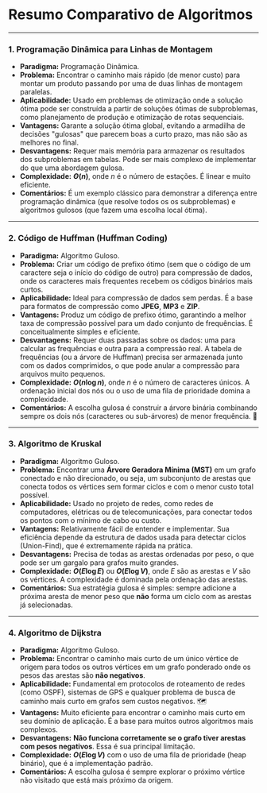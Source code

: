 # Resumo Comparativo de Algoritmos

---

### 1. Programação Dinâmica para Linhas de Montagem

* **Paradigma:** Programação Dinâmica.
* **Problema:** Encontrar o caminho mais rápido (de menor custo) para montar um produto passando por uma de duas linhas de montagem paralelas.
* **Aplicabilidade:** Usado em problemas de otimização onde a solução ótima pode ser construída a partir de soluções ótimas de subproblemas, como planejamento de produção e otimização de rotas sequenciais.
* **Vantagens:** Garante a solução ótima global, evitando a armadilha de decisões "gulosas" que parecem boas a curto prazo, mas não são as melhores no final.
* **Desvantagens:** Requer mais memória para armazenar os resultados dos subproblemas em tabelas. Pode ser mais complexo de implementar do que uma abordagem gulosa.
* **Complexidade:** **$\Theta(n)$**, onde *n* é o número de estações. É linear e muito eficiente.
* **Comentários:** É um exemplo clássico para demonstrar a diferença entre programação dinâmica (que resolve todos os os subproblemas) e algoritmos gulosos (que fazem uma escolha local ótima).

---

### 2. Código de Huffman (Huffman Coding)

* **Paradigma:** Algoritmo Guloso.
* **Problema:** Criar um código de prefixo ótimo (sem que o código de um caractere seja o início do código de outro) para compressão de dados, onde os caracteres mais frequentes recebem os códigos binários mais curtos.
* **Aplicabilidade:** Ideal para compressão de dados sem perdas. É a base para formatos de compressão como **JPEG**, **MP3** e **ZIP**.
* **Vantagens:** Produz um código de prefixo ótimo, garantindo a melhor taxa de compressão possível para um dado conjunto de frequências. É conceitualmente simples e eficiente.
* **Desvantagens:** Requer duas passadas sobre os dados: uma para calcular as frequências e outra para a compressão real. A tabela de frequências (ou a árvore de Huffman) precisa ser armazenada junto com os dados comprimidos, o que pode anular a compressão para arquivos muito pequenos.
* **Complexidade:** **$O(n \log n)$**, onde *n* é o número de caracteres únicos. A ordenação inicial dos nós ou o uso de uma fila de prioridade domina a complexidade.
* **Comentários:** A escolha gulosa é construir a árvore binária combinando sempre os dois nós (caracteres ou sub-árvores) de menor frequência. 🌳

---

### 3. Algoritmo de Kruskal

* **Paradigma:** Algoritmo Guloso.
* **Problema:** Encontrar uma **Árvore Geradora Mínima (MST)** em um grafo conectado e não direcionado, ou seja, um subconjunto de arestas que conecta todos os vértices sem formar ciclos e com o menor custo total possível.
* **Aplicabilidade:** Usado no projeto de redes, como redes de computadores, elétricas ou de telecomunicações, para conectar todos os pontos com o mínimo de cabo ou custo.
* **Vantagens:** Relativamente fácil de entender e implementar. Sua eficiência depende da estrutura de dados usada para detectar ciclos (Union-Find), que é extremamente rápida na prática.
* **Desvantagens:** Precisa de todas as arestas ordenadas por peso, o que pode ser um gargalo para grafos muito grandes.
* **Complexidade:** **$O(E \log E)$** ou **$O(E \log V)$**, onde *E* são as arestas e *V* são os vértices. A complexidade é dominada pela ordenação das arestas.
* **Comentários:** Sua estratégia gulosa é simples: sempre adicione a próxima aresta de menor peso que **não** forma um ciclo com as arestas já selecionadas.

---

### 4. Algoritmo de Dijkstra

* **Paradigma:** Algoritmo Guloso.
* **Problema:** Encontrar o caminho mais curto de um único vértice de origem para todos os outros vértices em um grafo ponderado onde os pesos das arestas são **não negativos**.
* **Aplicabilidade:** Fundamental em protocolos de roteamento de redes (como OSPF), sistemas de GPS e qualquer problema de busca de caminho mais curto em grafos sem custos negativos. 🗺️
* **Vantagens:** Muito eficiente para encontrar o caminho mais curto em seu domínio de aplicação. É a base para muitos outros algoritmos mais complexos.
* **Desvantagens:** **Não funciona corretamente se o grafo tiver arestas com pesos negativos**. Essa é sua principal limitação.
* **Complexidade:** **$O(E \log V)$** com o uso de uma fila de prioridade (heap binário), que é a implementação padrão.
* **Comentários:** A escolha gulosa é sempre explorar o próximo vértice não visitado que está mais próximo da origem.